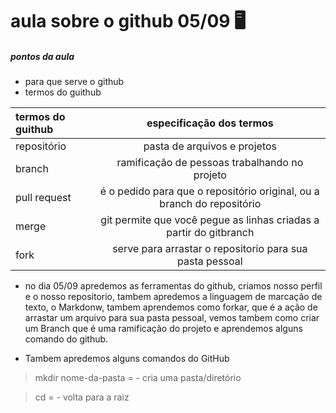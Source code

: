# aula sobre o github 05/09 🖥️

 ##### pontos da aula

- para que serve o github
- termos do guithub 

termos do guithub | especificação dos termos| 
:--------- | :------: | 
repositório |pasta de arquivos e projetos | 
branch | ramificação de pessoas trabalhando no projeto | 
pull request | é o pedido para que o repositório original, ou a branch do repositório | 
merge |  git permite que você pegue as linhas criadas a partir do gitbranch |
fork | serve para arrastar o repositorio para sua pasta pessoal |


- no dia 05/09 apredemos as ferramentas do github, criamos nosso perfil e o nosso repositorio, tambem apredemos a linguagem de marcação de texto, o Markdonw, tambem aprendemos como forkar, que é a ação de arrastar um arquivo para sua pasta pessoal, vemos tambem como criar um Branch que é uma ramificação do projeto e aprendemos alguns comando do github.

- Tambem apredemos alguns comandos do GitHub

> mkdir nome-da-pasta = - cria uma pasta/diretório

> cd = - volta para a raiz 

